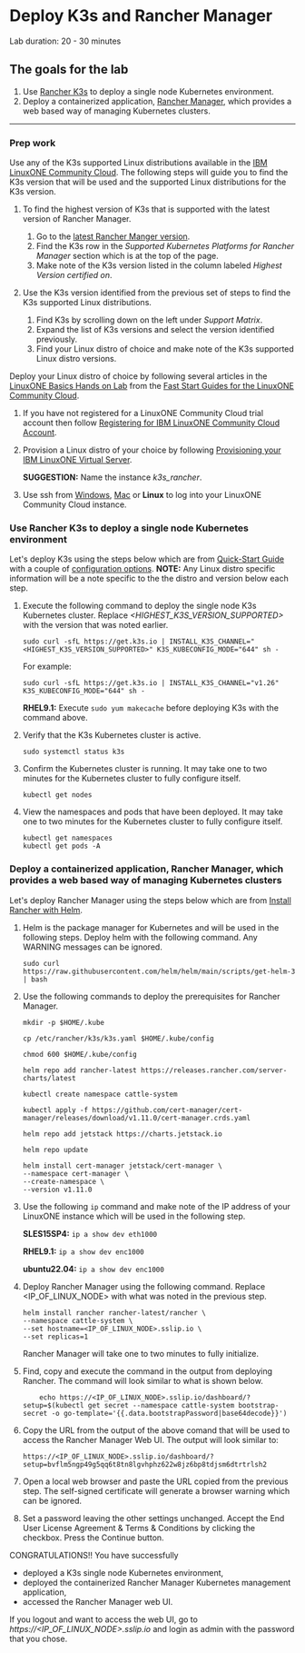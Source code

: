 # Deploy K3s and Rancher Manager

Lab duration: 20 - 30 minutes

## The goals for the lab

1. Use [Rancher K3s](https://www.rancher.com/products/k3s) to deploy a single node Kubernetes environment.
2. Deploy a containerized application, [Rancher Manager](https://www.rancher.com/products/rancher), which provides a web based way of managing Kubernetes clusters.
---

### Prep work

Use any of the K3s supported Linux distributions available in the [IBM LinuxONE Community Cloud](https://developer.ibm.com/articles/get-started-with-ibm-linuxone/).
The following steps will guide you to find the K3s version that will be used and the supported Linux distributions for the K3s version.

1. To find the highest version of K3s that is supported with the latest version of Rancher Manager.

    1. Go to the [latest Rancher Manger version](https://www.suse.com/suse-rancher/support-matrix/).
    2. Find the K3s row in the *Supported Kubernetes Platforms for Rancher Manager* section which is at the top of the page.
    3. Make note of the K3s version listed in the column labeled *Highest Version certified on*.

2. Use the K3s version identified from the previous set of steps to find the K3s supported Linux distributions.

    1. Find K3s by scrolling down on the left under *Support Matrix*.
    2. Expand the list of K3s versions and select the version identified previously.
    3. Find your Linux distro of choice and make note of the K3s supported Linux distro versions.

Deploy your Linux distro of choice by following several articles in the [LinuxONE Basics Hands on Lab](https://github.com/jacobemery/linux1-lab) from the [Fast Start Guides for the LinuxONE Community Cloud](https://www.ibm.com/community/z/linuxone-cc/faststart/).

1. If you have not registered for a LinuxONE Community Cloud trial account then follow [Registering for IBM LinuxONE Community Cloud Account](https://github.com/jacobemery/linux1-lab/blob/general/instructions/1_register.md#registering-for-ibm-linuxone-community-cloud-account).

2. Provision a Linux distro of your choice by following [Provisioning your IBM LinuxONE Virtual Server](https://github.com/jacobemery/linux1-lab/blob/general/instructions/2_provision.md#provisioning-your-ibm-linuxone-virtual-server).

    **SUGGESTION:** Name the instance *k3s_rancher*.

3. Use ssh from [Windows](https://github.com/jacobemery/linux1-lab/blob/general/instructions/3_windows_connect.md#connecting-to-your-server---windows), [Mac](https://github.com/jacobemery/linux1-lab/blob/general/instructions/3_mac_connect.md#connecting-to-your-server---mac) or **Linux** to log into your LinuxONE Community Cloud instance.

### Use Rancher K3s to deploy a single node Kubernetes environment

Let's deploy K3s using the steps below which are from [Quick-Start Guide](https://docs.k3s.io/quick-start) with a couple of [configuration options](https://docs.k3s.io/cli/server#admin-kubeconfig-options). 
**NOTE:** Any Linux distro specific information will be a note specific to the the distro and version below each step.

1. Execute the following command to deploy the single node K3s Kubernetes cluster. Replace *<HIGHEST_K3S_VERSION_SUPPORTED>* with the version that was noted earlier.

    ```
    sudo curl -sfL https://get.k3s.io | INSTALL_K3S_CHANNEL="<HIGHEST_K3S_VERSION_SUPPORTED>" K3S_KUBECONFIG_MODE="644" sh -
    ```

    For example:

    `sudo curl -sfL https://get.k3s.io | INSTALL_K3S_CHANNEL="v1.26" K3S_KUBECONFIG_MODE="644" sh -`

    **RHEL9.1:** Execute `sudo yum makecache` before deploying K3s with the command above.


2. Verify that the K3s Kubernetes cluster is active.

    ```
    sudo systemctl status k3s
    ```

3. Confirm the Kubernetes cluster is running. It may take one to two minutes for the Kubernetes cluster to fully configure itself.
    
    ```
    kubectl get nodes
    ```

4. View the namespaces and pods that have been deployed. It may take one to two minutes for the Kubernetes cluster to fully configure itself.

    ```
    kubectl get namespaces
    kubectl get pods -A
    ```

### Deploy a containerized application, Rancher Manager, which provides a web based way of managing Kubernetes clusters

Let's deploy Rancher Manager using the steps below which are from [Install Rancher with Helm](https://ranchermanager.docs.rancher.com/getting-started/quick-start-guides/deploy-rancher-manager/helm-cli#install-rancher-with-helm).

1. Helm is the package manager for Kubernetes and will be used in the following steps. Deploy helm with the following command. Any WARNING messages can be ignored.

    ```
    sudo curl https://raw.githubusercontent.com/helm/helm/main/scripts/get-helm-3 | bash
    ```

2. Use the following commands to deploy the prerequisites for Rancher Manager.

    ```
    mkdir -p $HOME/.kube

    cp /etc/rancher/k3s/k3s.yaml $HOME/.kube/config

    chmod 600 $HOME/.kube/config

    helm repo add rancher-latest https://releases.rancher.com/server-charts/latest

    kubectl create namespace cattle-system

    kubectl apply -f https://github.com/cert-manager/cert-manager/releases/download/v1.11.0/cert-manager.crds.yaml

    helm repo add jetstack https://charts.jetstack.io

    helm repo update

    helm install cert-manager jetstack/cert-manager \
    --namespace cert-manager \
    --create-namespace \
    --version v1.11.0
    ```

3. Use the following `ip` command and make note of the IP address of your LinuxONE instance which will be used in the following step.

    **SLES15SP4:** `ip a show dev eth1000`
    
    **RHEL9.1:** `ip a show dev enc1000`

    **ubuntu22.04:** `ip a show dev enc1000`

4. Deploy Rancher Manager using the following command. Replace <IP_OF_LINUX_NODE> with what was noted in the previous step.

    ```
    helm install rancher rancher-latest/rancher \
    --namespace cattle-system \
    --set hostname=<IP_OF_LINUX_NODE>.sslip.io \
    --set replicas=1
    ```

    Rancher Manager will take one to two minutes to fully initialize.

5. Find, copy and execute the command in the output from deploying Rancher.  The command will look similar to what is shown below.

    `    echo https://<IP_OF_LINUX_NODE>.sslip.io/dashboard/?setup=$(kubectl get secret --namespace cattle-system bootstrap-secret -o go-template='{{.data.bootstrapPassword|base64decode}}')`

6. Copy the URL from the output of the above comand that will be used to access the Rancher Manager Web UI. The output will look similar to:

    `https://<IP_OF_LINUX_NODE>.sslip.io/dashboard/?setup=bvflm5ngp49g5qq6t8tn8lgvhphz622w8jz6bp8tdjsm6dtrtrlsh2`

7. Open a local web browser and paste the URL copied from the previous step.  The self-signed certificate will generate a browser warning which can be ignored.

8. Set a password leaving the other settings unchanged. Accept the End User License Agreement & Terms & Conditions by clicking the checkbox.  Press the Continue button.

CONGRATULATIONS!!  You have successfully

- deployed a K3s single node Kubernetes environment, 
- deployed the containerized Rancher Manager Kubernetes management application,
- accessed the Rancher Manager web UI.  

If you logout and want to access the web UI, go to *https://<IP_OF_LINUX_NODE>.sslip.io* and login as admin with the password that you chose.